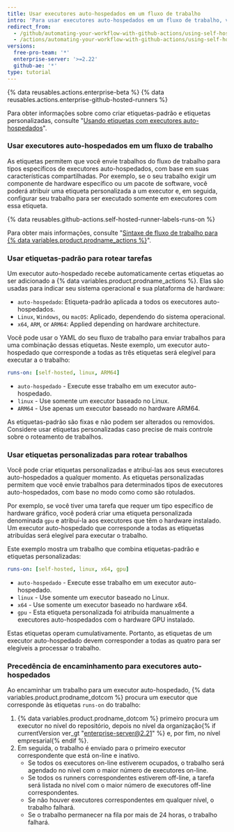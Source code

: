 ```yaml
---
title: Usar executores auto-hospedados em um fluxo de trabalho
intro: 'Para usar executores auto-hospedados em um fluxo de trabalho, você pode usar as etiquetas para especificar o tipo de executor para uma trabalho.'
redirect_from:
  - /github/automating-your-workflow-with-github-actions/using-self-hosted-runners-in-a-workflow
  - /actions/automating-your-workflow-with-github-actions/using-self-hosted-runners-in-a-workflow
versions:
  free-pro-team: '*'
  enterprise-server: '>=2.22'
  github-ae: '*'
type: tutorial
---
```


{% data reusables.actions.enterprise-beta %}
{% data reusables.actions.enterprise-github-hosted-runners %}

Para obter informações sobre como criar etiquetas-padrão e etiquetas personalizadas, consulte "[Usando etiquetas com executores auto-hospedados](/actions/hosting-your-own-runners/using-labels-with-self-hosted-runners)".

### Usar executores auto-hospedados em um fluxo de trabalho

As etiquetas permitem que você envie trabalhos do fluxo de trabalho para tipos específicos de executores auto-hospedados, com base em suas características compartilhadas. Por exemplo, se o seu trabalho exigir um componente de hardware específico ou um pacote de software, você poderá atribuir uma etiqueta personalizada a um executor e, em seguida, configurar seu trabalho para ser executado somente em executores com essa etiqueta.

{% data reusables.github-actions.self-hosted-runner-labels-runs-on %}

Para obter mais informações, consulte "[Sintaxe de fluxo de trabalho para {% data variables.product.prodname_actions %}](/github/automating-your-workflow-with-github-actions/workflow-syntax-for-github-actions#jobsjob_idruns-on)".

### Usar etiquetas-padrão para rotear tarefas

Um executor auto-hospedado recebe automaticamente certas etiquetas ao ser adicionado a {% data variables.product.prodname_actions %}. Elas são usadas para indicar seu sistema operacional e sua plataforma de hardware:

* `auto-hospedado`: Etiqueta-padrão aplicada a todos os executores auto-hospedados.
* `Linux`, `Windows`, ou `macOS`: Aplicado, dependendo do sistema operacional.
* `x64`, `ARM`, or `ARM64`: Applied depending on hardware architecture.

Você pode usar o YAML do seu fluxo de trabalho para enviar trabalhos para uma combinação dessas etiquetas. Neste exemplo, um executor auto-hospedado que corresponde a todas as três etiquetas será elegível para executar a o trabalho:

```yaml
runs-on: [self-hosted, linux, ARM64]
```

- `auto-hospedado` - Execute esse trabalho em um executor auto-hospedado.
- `linux` - Use somente um executor baseado no Linux.
- `ARM64` - Use apenas um executor baseado no hardware ARM64.

As etiquetas-padrão são fixas e não podem ser alterados ou removidos. Considere usar etiquetas personalizadas caso precise de mais controle sobre o roteamento de trabalhos.

### Usar etiquetas personalizadas para rotear trabalhos

Você pode criar etiquetas personalizadas e atribuí-las aos seus executores auto-hospedados a qualquer momento. As etiquetas personalizadas permitem que você envie trabalhos para determinados tipos de executores auto-hospedados, com base no modo como como são rotulados.

Por exemplo, se você tiver uma tarefa que requer um tipo específico de hardware gráfico, você poderá criar uma etiqueta personalizada denominada `gpu` e atribuí-la aos executores que têm o hardware instalado. Um executor auto-hospedado que corresponde a todas as etiquetas atribuídas será elegível para executar o trabalho.

Este exemplo mostra um trabalho que combina etiquetas-padrão e etiquetas personalizadas:

```yaml
runs-on: [self-hosted, linux, x64, gpu]
```

- `auto-hospedado` - Execute esse trabalho em um executor auto-hospedado.
- `linux` - Use somente um executor baseado no Linux.
- `x64` - Use somente um executor baseado no hardware x64.
- `gpu` - Esta etiqueta personalizada foi atribuída manualmente a executores auto-hospedados com o hardware GPU instalado.

Estas etiquetas operam cumulativamente. Portanto, as etiquetas de um executor auto-hospedado devem corresponder a todas as quatro para ser elegíveis a processar o trabalho.

### Precedência de encaminhamento para executores auto-hospedados

Ao encaminhar um trabalho para um executor auto-hospedado, {% data variables.product.prodname_dotcom %} procura um executor que corresponde às etiquetas `runs-on` do trabalho:

1. {% data variables.product.prodname_dotcom %} primeiro procura um executor no nível do repositório, depois no nível da organização{% if currentVersion ver_gt "enterprise-server@2.21" %} e, por fim, no nível empresarial{% endif %}.
2. Em seguida, o trabalho é enviado para o primeiro executor correspondente que está on-line e inativo.
   - Se todos os executores on-line estiverem ocupados, o trabalho será agendado no nível com o maior número de executores on-line.
   - Se todos os runners correspondentes estiverem off-line, a tarefa será listada no nível com o maior número de executores off-line correspondentes.
   - Se não houver executores correspondentes em qualquer nível, o trabalho falhará.
   - Se o trabalho permanecer na fila por mais de 24 horas, o trabalho falhará.
